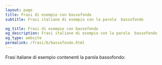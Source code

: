 ```yaml
---
layout: page
title: Frasi di esempio con bassofondo 
subtitle: Frasi italiane di esempio con la parola  bassofondo

og_title: Frasi di esempio con bassofondo 
og_description: Frasi italiane di esempio con la parola  bassofondo
og_type: website
permalink: /frasi/b/bassofondo.html
---
```


Frasi italiane di esempio contenenti la parola bassofondo:


